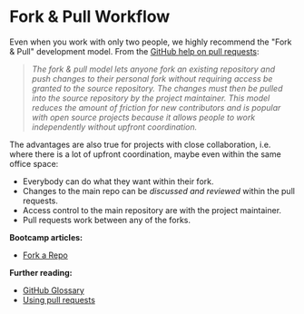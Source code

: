 # Fork & Pull Workflow

Even when you work with only two people, we  highly recommend the "Fork & Pull" development model. 
From the [GitHub help on pull requests](https://help.github.com/articles/using-pull-requests/):

> *The fork & pull model lets anyone fork an existing repository and push changes to their personal fork without requiring access be granted to the source repository. The changes must then be pulled into the source repository by the project maintainer. This model reduces the amount of friction for new contributors and is popular with open source projects because it allows people to work independently without upfront coordination.*

<!--One "main" repository coordinates the forks of all developers.

It means that in the network of distributed Git repositories, there is one "main" repository that is used to coordinate the forks of all the developers. Even the "main contributor" has a fork and works mainly within that fork.


You can "transport" work from one fork to another (often the upstream repo) using pull requests and merge the code in the web browser. IfYou don't know yet what "upstream", "pull" or "merge" means? Then jump ahead right now to the "Further reading" below and read the glossary!

A pull request inverts the direction of the pull from one Git repository to another: Instead of you fetching and merging changes into your own repository, you're notifying someone else: "Hey, look at this and please integrate it into your fork!"
-->


The advantages are also true for projects with close collaboration, i.e. where there is a lot of upfront coordination, maybe even within the same office space:

* Everybody can do what they want within their fork.
* Changes to the main repo can be *discussed and reviewed* within the pull requests.
* Access control to the main repository are with the project maintainer.
* Pull requests work between any of the forks.


**Bootcamp articles:**

* [Fork a Repo](https://help.github.com/articles/fork-a-repo/)
 
**Further reading:**

* [GitHub Glossary](https://help.github.com/articles/github-glossary/)
* [Using pull requests](https://help.github.com/articles/using-pull-requests/)



<!--
## Excursion: Forking used to be a critical event

“Forking” of code (and community)
http://en.wikipedia.org/wiki/Fork_%28software_development%29
http://en.wikipedia.org/wiki/List_of_software_forks: LibreOffice from OpenOffice.org
-->
